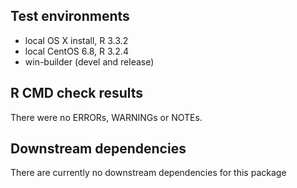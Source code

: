 ## Test environments
* local OS X install, R 3.3.2
* local CentOS 6.8, R 3.2.4
* win-builder (devel and release)

## R CMD check results
There were no ERRORs, WARNINGs or NOTEs.

## Downstream dependencies
There are currently no downstream dependencies for this package
